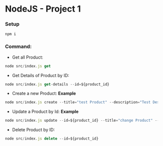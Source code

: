 # NodeJS - Project 1

### Setup
``` js
npm i
```

### Command:

- Get all Product:
``` js
node src/index.js get
```

- Get Details of Product by ID:
``` js
node src/index.js get-details --id=${product_id}
```

- Create a new Product:
**Example**
``` js
node src/index.js create --title="test Product" --description="Test Description" --price=200000 --amount=1
```

- Update a Product by Id:
**Example**
``` js
node src/index.js update --id=${product_id} --title="change Product" --description="New Description" --price=999999 --amount=99
```

- Delete Product by ID:
``` js
node src/index.js delete --id=${product_id}
```

